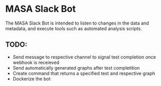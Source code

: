 # MASA Slack Bot

The MASA Slack Bot is intended to listen to changes in the data and metadata, and execute tools such as automated analysis scripts.

## TODO:
- Send message to respective channel to signal test completion once webhook is receieved
- Send automatically generated graphs after test completition
- Create command that returns a specified test and respective graph
- Dockerize the bot
